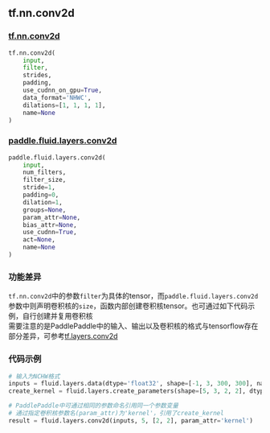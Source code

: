 ## tf.nn.conv2d

### [tf.nn.conv2d](https://www.tensorflow.org/api_docs/python/tf/nn/conv2d)

```python
tf.nn.conv2d(
    input,
    filter,
    strides,
    padding,
    use_cudnn_on_gpu=True,
    data_format='NHWC',
    dilations=[1, 1, 1, 1],
    name=None
)
```

### [paddle.fluid.layers.conv2d](http://www.paddlepaddle.org/documentation/docs/zh/1.4/api_cn/layers_cn.html#paddle.fluid.layers.conv2d)

```python
paddle.fluid.layers.conv2d(
    input,
    num_filters,
    filter_size,
    stride=1,
    padding=0,
    dilation=1,
    groups=None,
    param_attr=None,
    bias_attr=None,
    use_cudnn=True,
    act=None,
    name=None
)
```

### 功能差异

`tf.nn.conv2d`中的参数`filter`为具体的tensor，而`paddle.fluid.layers.conv2d`参数中则声明卷积核的`size`，函数内部创建卷积核tensor。也可通过如下代码示例，自行创建并复用卷积核  
需要注意的是PaddlePaddle中的输入、输出以及卷积核的格式与tensorflow存在部分差异，可参考[tf.layers.conv2d](https://github.com/PaddlePaddle/X2Paddle/blob/master/tensorflow2fluid/doc/tf.layers.conv2d.md)

### 代码示例  
```python
# 输入为NCHW格式
inputs = fluid.layers.data(dtype='float32', shape=[-1, 3, 300, 300], name='inputs')
create_kernel = fluid.layers.create_parameters(shape=[5, 3, 2, 2], dtype='float32', name='kernel')

# PaddlePaddle中可通过相同的参数命名引用同一个参数变量
# 通过指定卷积核参数名(param_attr)为'kernel'，引用了create_kernel
result = fluid.layers.conv2d(inputs, 5, [2, 2], param_attr='kernel')
```
